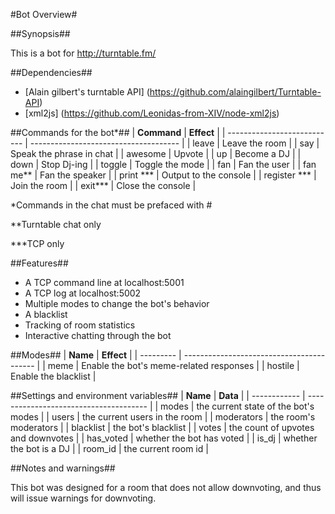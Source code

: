 ﻿#Bot Overview#

##Synopsis##

This is a bot for http://turntable.fm/

##Dependencies##
- [Alain gilbert's turntable API] (https://github.com/alaingilbert/Turntable-API)
- [xml2js] (https://github.com/Leonidas-from-XIV/node-xml2js)

##Commands for the bot\*##
| **Command**                 | **Effect**                             |
| --------------------------- | -------------------------------------  |
|  leave                      |  Leave the room                        |
|  say _<something>_          |  Speak the phrase <something> in chat  |
|  awesome                    |  Upvote                                | 
|  up                         |  Become a DJ                           |
|  down                       |  Stop Dj-ing                           |
|  toggle _<mode>_            |  Toggle the mode <mode>                |
|  fan _<user>_               |  Fan the user <user>                   |
|  fan me\*\*                 |  Fan the speaker                       |
|  print _<setting>_\*\*\*    |  Output <setting> to the console       |
|  register _<roomid>_\*\*\*  |  Join the room <roomid>                |
|  exit\*\*\*                 |  Close the console                     |

\*Commands in the chat must be prefaced with \#

\*\*Turntable chat only

\*\*\*TCP only

##Features##
- A TCP command line at localhost:5001
- A TCP log at localhost:5002
- Multiple modes to change the bot's behavior
- A blacklist
- Tracking of room statistics
- Interactive chatting through the bot

##Modes##
| **Name**  | **Effect**                                |
| --------- | ----------------------------------------- |
|  meme     |  Enable the bot's meme-related responses  |
|  hostile  |  Enable the blacklist                     |

##Settings and environment variables##
| **Name**     | **Data**                               |
| ------------ | -------------------------------------- |
|  modes       |  the current state of the bot's modes  |
|  users       |  the current users in the room         |
|  moderators  |  the room's moderators                 |
|  blacklist   |  the bot's blacklist                   |
|  votes       |  the count of upvotes and downvotes    |
|  has_voted   |  whether the bot has voted             |
|  is_dj       |  whether the bot is a DJ               |
|  room_id     |  the current room id                   |

##Notes and warnings##

This bot was designed for a room that does not allow downvoting, and thus will issue warnings for downvoting.
